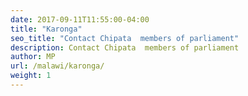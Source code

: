 ```yaml
---
date: 2017-09-11T11:55:00-04:00
title: "Karonga"
seo_title: "Contact Chipata  members of parliament"
description: Contact Chipata  members of parliament
author: MP
url: /malawi/karonga/
weight: 1
---
```


